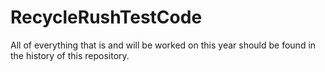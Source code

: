 RecycleRushTestCode
===================

All of everything that is and will be worked on this year should be found in the history of this repository.
